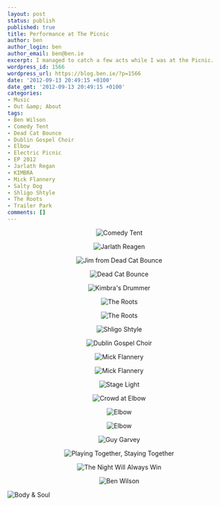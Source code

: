 ```yaml
---
layout: post
status: publish
published: true
title: Performance at The Picnic
author: ben
author_login: ben
author_email: ben@ben.ie
excerpt: I managed to catch a few acts while I was at the Picnic.
wordpress_id: 1566
wordpress_url: https://blog.ben.ie/?p=1566
date: '2012-09-13 20:49:15 +0100'
date_gmt: '2012-09-13 20:49:15 +0100'
categories:
- Music
- Out &amp; About
tags:
- Ben Wilson
- Comedy Tent
- Dead Cat Bounce
- Dublin Gospel Choir
- Elbow
- Electric Picnic
- EP 2012
- Jarlath Regan
- KIMBRA
- Mick Flannery
- Salty Dog
- Shligo Shtyle
- The Roots
- Trailer Park
comments: []
---
```

<p style="text-align: center;"><img alt="Comedy Tent" src="https://farm9.staticflickr.com/8181/7933758520_703d65f71b_b.jpg" /></p>
<p style="text-align: center;"><img alt="Jarlath Reagen" src="https://farm9.staticflickr.com/8459/7933762546_f3f75e36ce_b.jpg" /></p>
<p style="text-align: center;"><img alt="Jim from Dead Cat Bounce" src="https://farm9.staticflickr.com/8306/7933767262_8da097023d_b.jpg" /></p>
<p style="text-align: center;"><img alt="Dead Cat Bounce" src="https://farm9.staticflickr.com/8462/7933770714_d2cd0d56a6_b.jpg" /></p>
<p style="text-align: center;"><img alt="Kimbra's Drummer" src="https://farm9.staticflickr.com/8309/7933776826_baf65a61e7_b.jpg" /></p>
<p style="text-align: center;"><img alt="The Roots" src="https://farm9.staticflickr.com/8311/7933780344_9df7329155_b.jpg" /></p>
<p style="text-align: center;"><img alt="The Roots" src="https://farm9.staticflickr.com/8314/7933784802_139e2ba652_b.jpg" /></p>
<p style="text-align: center;"><img alt="Shligo Shtyle" src="https://farm9.staticflickr.com/8042/7933788828_998b89e580_b.jpg" /></p>
<p style="text-align: center;"><img alt="Dublin Gospel Choir" src="https://farm9.staticflickr.com/8449/7933792094_cb4565b8fe_b.jpg" /></p>
<p style="text-align: center;"><img alt="Mick Flannery" src="https://farm9.staticflickr.com/8436/7933794328_181df11110_b.jpg" /></p>
<p style="text-align: center;"><img alt="Mick Flannery" src="https://farm9.staticflickr.com/8447/7933794908_ee40332cac_b.jpg" /></p>
<p style="text-align: center;"><img alt="Stage Light" src="https://farm9.staticflickr.com/8030/7933795762_250c02abee_b.jpg" /></p>
<p style="text-align: center;"><img alt="Crowd at Elbow" src="https://farm9.staticflickr.com/8181/7933810376_4ce1ae8109_b.jpg" /></p>
<p style="text-align: center;"><img alt="Elbow" src="https://farm9.staticflickr.com/8319/7933812976_d2f14c66b2_b.jpg" /></p>
<p style="text-align: center;"><img alt="Elbow" src="https://farm9.staticflickr.com/8299/7933815820_1d816f06bb_b.jpg" /></p>
<p style="text-align: center;"><img alt="Guy Garvey" src="https://farm9.staticflickr.com/8310/7933818190_a62a9eefd5_b.jpg" /></p>
<p style="text-align: center;"><img alt="Playing Together, Staying Together" src="https://farm9.staticflickr.com/8038/7933820970_8c18772d0f_b.jpg" /></p>
<p style="text-align: center;"><img alt="The Night Will Always Win" src="https://farm9.staticflickr.com/8453/7933822370_6c5139d5a7_b.jpg" /></p>
<p style="text-align: center;"><img alt="Ben Wilson" src="https://farm9.staticflickr.com/8310/7933826650_4f0c0d2165_b.jpg" /></p>
<p><img class="aligncenter" alt="Body &amp; Soul" src="https://farm9.staticflickr.com/8037/7933832390_32e6eab1d2_b.jpg" /></p>
